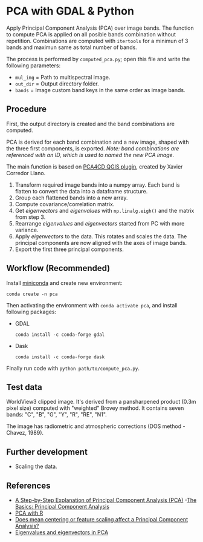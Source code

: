 # PCA with GDAL & Python

Apply Principal Component Analysis (PCA) over image bands. The function to
compute PCA is applied on all posible bands combination without repetition.
Combinations are computed with `itertools` for a minimun of 3 bands and
maximun same as total number of bands.

The process is performed by `computed_pca.py`; open this file and write the
following parameters:

- `mul_img` = Path to multispectral image.
- `out_dir` = Output directory folder.
- `bands`   = Image custom band keys in the same order as image bands.

## Procedure

First, the output directory is created and the band combinations are computed.

PCA is derived for each band combination and a new image, shaped with
the three first components, is exported. *Note: band combinations are
referenced with an ID, which is used to named the new PCA image.*

The main function is based on
[PCA4CD QGIS plugin](https://github.com/SMByC/PCA4CD/blob/master/core/pca_dask_gdal.py),
created by Xavier Corredor Llano.

1. Transform required image bands into a numpy array. Each band is flatten to
convert the data into a dataframe structure.
2. Group each flattened bands into a new array.
3. Compute covariance/correlation matrix.
4. Get *eigenvectors* and *eigenvalues* with `np.linalg.eigh()` and the matrix
from step 3.
5. Rearrange *eigenvalues* and *eigenvectors* started from PC with more
variance.
6. Apply *eigenvectors* to the data. This rotates and scales the data.
The principal components are now aligned with the axes of image bands.
7. Export the first three principal components.

## Workflow (Recommended)

Install [miniconda](https://docs.conda.io/en/latest/miniconda.html) and
create new environment:

```
conda create -n pca
```

Then activating the environment with `conda activate pca`, and install
following packages:

- GDAL
    ```
    conda install -c conda-forge gdal
    ```
- Dask
    ```
    conda install -c conda-forge dask
    ```

Finally run code with `python path/to/compute_pca.py`.

## Test data

WorldView3 clipped image. It's derived from a pansharpened product
(0.3m pixel size) computed with "weighted" Brovey method. It contains 
seven bands: "C", "B", "G", "Y", "R", "RE", "N1".

The image has radiometric and atmospheric corrections (DOS method - Chavez, 1989).

## Further development

- Scaling the data.

## References

- [A Step-by-Step Explanation of Principal Component Analysis (PCA)](https://builtin.com/data-science/step-step-explanation-principal-component-analysis)
-[The Basics: Principal Component Analysis](https://towardsdatascience.com/the-basics-principal-component-analysis-83c270f1a73c?gi=84c269d8c697)
- [PCA with R](https://www.datacamp.com/community/tutorials/pca-analysis-r)
- [Does mean centering or feature scaling affect a Principal Component Analysis?](https://sebastianraschka.com/faq/docs/pca-scaling.html)
- [Eigenvalues and eigenvectors in PCA](https://towardsdatascience.com/eigenvalues-and-eigenvectors-378e851bf372)